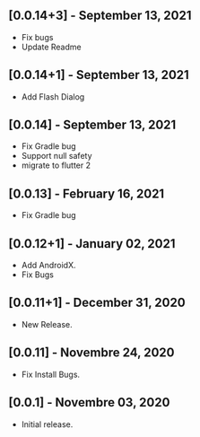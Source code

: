 ## [0.0.14+3] - September 13, 2021

* Fix bugs
* Update Readme

## [0.0.14+1] - September 13, 2021

* Add Flash Dialog

## [0.0.14] - September 13, 2021

* Fix Gradle bug
* Support null safety
* migrate to flutter 2

## [0.0.13] - February 16, 2021

* Fix Gradle bug

## [0.0.12+1] - January 02, 2021

* Add AndroidX.
* Fix Bugs

## [0.0.11+1] - December 31, 2020

* New Release.

## [0.0.11] - Novembre 24, 2020

* Fix Install Bugs.

## [0.0.1] - Novembre 03, 2020

* Initial release.
